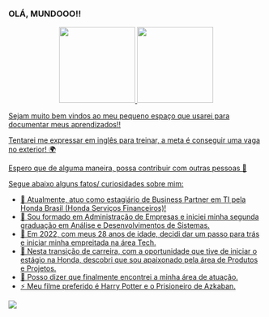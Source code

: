 ### OLÁ, MUNDOOO!! 
<div align="center">
  <a href="https://github.com/komatsu94">
  <img height="150em" src="https://github-readme-stats.vercel.app/api?username=komatsu94&show_icons=true&theme=maroongold&include_all_commits=true&count_private=true"/>
  <img height="150em" src="https://github-readme-stats.vercel.app/api/top-langs/?username=komatsu94&layout=compact&langs_count=7&theme=maroongold"/>
</div>

<div>

  Sejam muito bem vindos ao meu pequeno espaço que usarei para documentar meus aprendizados!!
  
  Tentarei me expressar em inglês para treinar, a meta é conseguir uma vaga no exterior! 🌍
  
  Espero que de alguma maneira, possa contribuir com outras pessoas 🤗
  
  Segue abaixo alguns fatos/ curiosidades sobre mim:

  - 📌 Atualmente, atuo como estagiário de Business Partner em TI pela Honda Brasil (Honda Serviços Financeiros)!
  - 📜 Sou formado em Administração de Empresas e iniciei minha segunda graduação em Análise e Desenvolvimentos de Sistemas.
  - 🚥 Em 2022, com meus 28 anos de idade, decidi dar um passo para trás e iniciar minha empreitada na área Tech.
  - 💙 Nesta transição de carreira, com a oportunidade que tive de iniciar o estágio na Honda, descobri que sou apaixonado pela área de Produtos e Projetos.
  - 🎉 Posso dizer que finalmente encontrei a minha área de atuação.
  - ⚡ Meu filme preferido é Harry Potter e o Prisioneiro de Azkaban.
</div>

<div>
  <a href="https://www.linkedin.com/in/marcos-komatsu/" target="_blank"><img src="https://img.shields.io/badge/-LinkedIn-%230077B5?style=for-the-badge&logo=linkedin&logoColor=white" target="_blank"></a>
</div>

